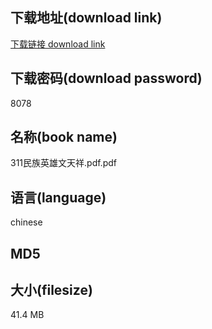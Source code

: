 ## 下载地址(download link)
[下载链接 download link](https://voluble-croquembouche-d321dc.netlify.app/?s=311%E6%B0%91%E6%97%8F%E8%8B%B1%E9%9B%84%E6%96%87%E5%A4%A9%E7%A5%A5.pdf)

## 下载密码(download password)
8078

## 名称(book name)
311民族英雄文天祥.pdf.pdf

## 语言(language)
chinese

## MD5


## 大小(filesize)
41.4 MB
